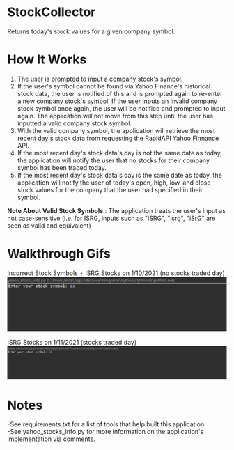 # StockCollector
 Returns today's stock values for a given company symbol. 
 
 # How It Works
 1) The user is prompted to input a company stock's symbol.
 2) If the user's symbol cannot be found via Yahoo Finance's historical stock data, the user is notified of this and is prompted again to re-enter a new company stock's symbol. If the user inputs an invalid company stock symbol once again,  the user will be notified and prompted to input again. The application will not move from this step until the user has inputted a valid company stock symbol.
 3) With the valid company symbol, the application will retrieve the most recent day's stock data from requesting the RapidAPI Yahoo Finnance API.
 4) If the most recent day's stock data's day is not the same date as today, the application will notify the user that no stocks for their company symbol has been traded today.
 5) If the most recent day's stock data's day is the same date as today, the application will notify the user of today's open, high, low, and close stock values for the company that the user had specified in their symbol.
 
 **Note About Valid Stock Symbols** : The application treats the user's input as not case-sensitive (i.e. for ISRG, inputs such as "iSRG", "isrg", "iSrG" are seen as valid and equivalent) 
 
 # Walkthrough Gifs
 Incorrect Stock Symbols + ISRG Stocks on 1/10/2021 (no stocks traded day)\
 <img src ="walkthroughNoStocks.gif" width=600> <br>
 
 ISRG Stocks on 1/11/2021 (stocks traded day)\
<img src="walkthroughStocks.gif" width=1000><br>

# Notes
-See requirements.txt for a list of tools that help built this application.\
-See yahoo_stocks_info.py for more information on the application's implementation via comments.

